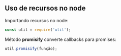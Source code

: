 ## Uso de recursos no node

Importando recursos no node:
```js
const util = require('util');
```

Método **promisify** converte callbacks para promises:
```js
util.promisify(função);
```